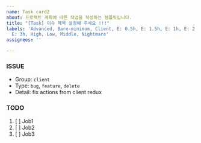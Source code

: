 ```yaml
---
name: Task card2
about: 프로젝트 계획에 따른 작업을 작성하는 템플릿입니다.
title: "[Task] 이슈 제목 설정해 주세요 !!!"
labels: 'Advanced, Bare-minimum, Client, E: 0.5h, E: 1.5h, E: 1h, E: 2.5h, E: 2h,
  E: 3h, High, Low, Middle, Nightmare'
assignees: ''

---
```


### ISSUE
- Group:  `client`
- Type: `bug`, `feature`, `delete`
- Detail: fix actions from client redux

### TODO
1. [ ] Job1
2. [ ] Job2
3. [ ] Job3
